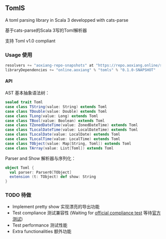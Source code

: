 ## TomlS

A toml parsing library in Scala 3 developped with cats-parse

基于cats-parse的Scala 3写的Toml解析器

支持 Toml v1.0 compliant

### Usage 使用

```scala
resolvers += "aoxiang-repo-snapshots" at "https://repo.aoxiang.online/snapshots"
libraryDependencies += "online.aoxiang" % "tomls" % "0.1.0-SNAPSHOT"
```

#### API

AST 基本抽象语法树：

```scala
sealed trait Toml
case class TString(value: String) extends Toml
case class TDouble(value: Double) extends Toml
case class TLong(value: Long) extends Toml
case class TBool(value: Boolean) extends Toml
case class TZonedDateTime(value: ZonedDateTime) extends Toml
case class TLocalDateTime(value: LocalDateTime) extends Toml
case class TLocalDate(value: LocalDate) extends Toml
case class TLocalTime(value: LocalTime) extends Toml
case class TObject(value: Map[String, Toml]) extends Toml
case class TArray(value: List[Toml]) extends Toml
```

Parser and Show 解析器与序列化：

```scala
object Toml {
  val parser: Parser0[TObject]
  extension (t: TObject) def show: String
}
```

### TODO 待做

- Implement pretty show 实现漂亮的导出功能
- Test compliance 测试兼容性 (Waiting for [official compliance test](https://github.com/toml-lang/compliance) 等待[官方测试](https://github.com/toml-lang/compliance))
- Test performance 测试性能
- Extra functionalities 额外功能